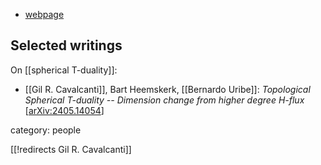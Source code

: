 
* [webpage](http://www.staff.science.uu.nl/~caval101/homepage/Home.html)

## Selected writings

On [[spherical T-duality]]:

* [[Gil R. Cavalcanti]], Bart Heemskerk, [[Bernardo Uribe]]: *Topological Spherical T-duality -- Dimension change from higher degree H-flux* &lbrack;[arXiv:2405.14054](https://arxiv.org/abs/2405.14054)&rbrack;


category: people

[[!redirects Gil R. Cavalcanti]]